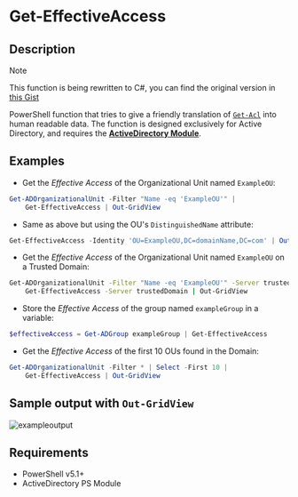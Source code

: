 # Get-EffectiveAccess

## Description

> [!NOTE]
> This function is being rewritten to C#, you can find the original version in [this Gist](https://gist.github.com/santisq/a84af707780b1168f1fa390632096a5a)

PowerShell function that tries to give a friendly translation of [`Get-Acl`](https://docs.microsoft.com/en-us/powershell/module/microsoft.powershell.security/get-acl?view=powershell-7.2) into human readable data. The function is designed exclusively for Active Directory, and requires the [__ActiveDirectory Module__](https://docs.microsoft.com/en-us/powershell/module/activedirectory/?view=windowsserver2022-ps).

## Examples

- Get the _Effective Access_ of the Organizational Unit named `ExampleOU`:

```powershell
Get-ADOrganizationalUnit -Filter "Name -eq 'ExampleOU'" |
    Get-EffectiveAccess | Out-GridView
```

- Same as above but using the OU's `DistinguishedName` attribute:

```powershell
Get-EffectiveAccess -Identity 'OU=ExampleOU,DC=domainName,DC=com' | Out-GridView
```

- Get the _Effective Access_ of the Organizational Unit named `ExampleOU` on a Trusted Domain:

```sh
Get-ADOrganizationalUnit -Filter "Name -eq 'ExampleOU'" -Server trustedDomain |
    Get-EffectiveAccess -Server trustedDomain | Out-GridView
```

- Store the _Effective Access_ of the group named `exampleGroup` in a variable:

```powershell
$effectiveAccess = Get-ADGroup exampleGroup | Get-EffectiveAccess
```

- Get the _Effective Access_ of the first 10 OUs found in the Domain:

```powershell
Get-ADOrganizationalUnit -Filter * | Select -First 10 |
    Get-EffectiveAccess | Out-GridView
```

## Sample output with `Out-GridView`

![exampleoutput](/Screenshot/effectiveAccess.png?raw=true)

## Requirements

- PowerShell v5.1+
- ActiveDirectory PS Module
